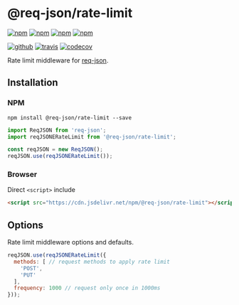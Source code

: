# @req-json/rate-limit

[![npm][npm-version]][npm]
[![npm][npm-size]][npm]
[![npm][npm-downloads]][npm]
[![npm][npm-license]][npm]


[![github][github-issues]][github]
[![travis][travis-build]][travis]
[![codecov][codecov-svg]][codecov]


Rate limit middleware for [req-json][req-json].

## Installation

### NPM

```
npm install @req-json/rate-limit --save
```

```js
import ReqJSON from 'req-json';
import reqJSONERateLimit from '@req-json/rate-limit';

const reqJSON = new ReqJSON();
reqJSON.use(reqJSONERateLimit());
```

### Browser

Direct `<script>` include

```html
<script src="https://cdn.jsdelivr.net/npm/@req-json/rate-limit"></script>
```

## Options

Rate limit middleware options and defaults.

```js
reqJSON.use(reqJSONERateLimit({
  methods: [ // request methods to apply rate limit
    'POST',
    'PUT'
  ],
  frequency: 1000 // request only once in 1000ms
}));
```

[req-json]: https://github.com/Cweili/req-json

[npm]: https://www.npmjs.com/package/@req-json/rate-limit
[npm-version]: https://img.shields.io/npm/v/@req-json%2Frate-limit.svg
[npm-size]: https://img.shields.io/bundlephobia/minzip/@req-json%2Frate-limit.svg
[npm-downloads]: https://img.shields.io/npm/dt/@req-json%2Frate-limit.svg
[npm-license]: https://img.shields.io/npm/l/@req-json%2Frate-limit.svg

[github]: https://github.com/req-json/req-json-rate-limit
[github-issues]: https://img.shields.io/github/issues/req-json/req-json-rate-limit.svg

[travis]: https://travis-ci.org/req-json/req-json-rate-limit
[travis-build]: https://travis-ci.org/req-json/req-json-rate-limit.svg?branch=master

[codecov]: https://codecov.io/gh/req-json/rate-limit
[codecov-svg]: https://img.shields.io/codecov/c/github/req-json/rate-limit.svg
